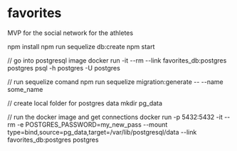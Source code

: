 # favorites
MVP for the social network for the athletes

npm install
npm run sequelize db:create
npm start

// go into postgresql image
docker run -it --rm --link favorites_db:postgres postgres psql -h postgres -U postgres

// run sequelize comand
npm run sequelize migration:generate -- --name some_name

// create local folder for postgres data
mkdir pg_data

// run the docker image and get connections
docker run -p 5432:5432 -it --rm -e POSTGRES_PASSWORD=my_new_pass --mount type=bind,source=pg_data,target=/var/lib/postgresql/data --link favorites_db:postgres postgres